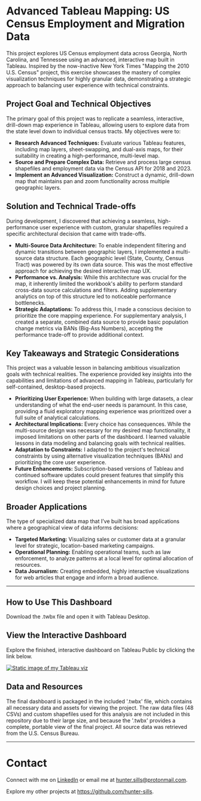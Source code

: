 ﻿# Advanced Tableau Mapping: US Census Employment and Migration Data

This project explores US Census employment data across Georgia, North Carolina, and Tennessee using an advanced, interactive map built in Tableau. Inspired by the now-inactive New York Times "Mapping the 2010 U.S. Census" project, this exercise showcases the mastery of complex visualization techniques for highly granular data, demonstrating a strategic approach to balancing user experience with technical constraints.

## Project Goal and Technical Objectives

The primary goal of this project was to replicate a seamless, interactive, drill-down map experience in Tableau, allowing users to explore data from the state level down to individual census tracts. My objectives were to:
*   **Research Advanced Techniques:** Evaluate various Tableau features, including map layers, sheet-swapping, and dual-axis maps, for their suitability in creating a high-performance, multi-level map.
*   **Source and Prepare Complex Data:** Retrieve and process large census shapefiles and employment data via the Census API for 2018 and 2023.
*   **Implement an Advanced Visualization:** Construct a dynamic, drill-down map that maintains pan and zoom functionality across multiple geographic layers.

## Solution and Technical Trade-offs

During development, I discovered that achieving a seamless, high-performance user experience with custom, granular shapefiles required a specific architectural decision that came with trade-offs.

*   **Multi-Source Data Architecture:** To enable independent filtering and dynamic transitions between geographic layers, I implemented a multi-source data structure. Each geographic level (State, County, Census Tract) was powered by its own data source. This was the most effective approach for achieving the desired interactive map UX.
*   **Performance vs. Analysis:** While this architecture was crucial for the map, it inherently limited the workbook's ability to perform standard cross-data source calculations and filters. Adding supplementary analytics on top of this structure led to noticeable performance bottlenecks.
*   **Strategic Adaptations:** To address this, I made a conscious decision to prioritize the core mapping experience. For supplementary analysis, I created a separate, combined data source to provide basic population change metrics via BANs (Big-Ass Numbers), accepting the performance trade-off to provide additional context.

## Key Takeaways and Strategic Considerations

This project was a valuable lesson in balancing ambitious visualization goals with technical realities. The experience provided key insights into the capabilities and limitations of advanced mapping in Tableau, particularly for self-contained, desktop-based projects.

*   **Prioritizing User Experience:** When building with large datasets, a clear understanding of what the end-user needs is paramount. In this case, providing a fluid exploratory mapping experience was prioritized over a full suite of analytical calculations.
*   **Architectural Implications:** Every choice has consequences. While the multi-source design was necessary for my desired map functionality, it imposed limitations on other parts of the dashboard. I learned valuable lessons in data modeling and balancing goals with technical realities.
*   **Adaptation to Constraints:** I adapted to the project's technical constraints by using alternative visualization techniques (BANs) and prioritizing the core user experience.
*   **Future Enhancements:** Subscription-based versions of Tableau and continued software updates could present features that simplify this workflow. I will keep these potential enhancements in mind for future design choices and project planning.

## Broader Applications

The type of specialized data map that I’ve built has broad applications where a geographical view of data informs decisions:

*   **Targeted Marketing:** Visualizing sales or customer data at a granular level for strategic, location-based marketing campaigns.
*   **Operational Planning:** Enabling operational teams, such as law enforcement, to analyze patterns at a local level for optimal allocation of resources.
*   **Data Journalism:** Creating embedded, highly interactive visualizations for web articles that engage and inform a broad audience.

---

## How to Use This Dashboard
Download the .twbx file and open it with Tableau Desktop.

## View the Interactive Dashboard

Explore the finished, interactive dashboard on Tableau Public by clicking the link below.

[![Static image of my Tableau viz](https://public.tableau.com/static/images/6X/6XMPGZWJM/1_rss.png)](https://public.tableau.com/app/profile/hunter.sills/viz/census_data_exploration_map/Dash)

## Data and Resources

The final dashboard is packaged in the included '.twbx' file, which contains all necessary data and assets for viewing the project. The raw data files (48 CSVs) and custom shapefiles used for this analysis are not included in this repository due to their large size, and because the '.twbx' provides a complete, portable view of the final project. All source data was retrieved from the U.S. Census Bureau.

---

# Contact

Connect with me on [LinkedIn](https://www.linkedin.com/in/hunter-sills/) or email me at hunter.sills@protonmail.com.

Explore my other projects at https://github.com/hunter-sills.
